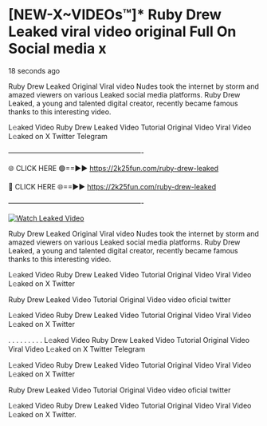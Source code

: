 # [NEW-X~VIDEOs™]* Ruby Drew Leaked viral video original Full On Social media x

18 seconds ago

Ruby Drew Leaked Original Viral video Nudes took the internet by storm and amazed viewers on various Leaked social media platforms. Ruby Drew Leaked, a young and talented digital creator, recently became famous thanks to this interesting video.

L𝚎aked Video Ruby Drew Leaked Video Tutorial Original Video Viral Video L𝚎aked on X Twitter Telegram

———————————————————-

🌐 CLICK HERE 🟢==►► https://2k25fun.com/ruby-drew-leaked

🔴 CLICK HERE 🌐==►► https://2k25fun.com/ruby-drew-leaked

———————————————————-

[![Watch Leaked Video](https://miro.medium.com/v2/resize:fit:828/format:webp/1*cilzJN44JGOrTw9NJCrNHA.gif "Watch Leaked Video")](https://2k25fun.com/ruby-drew-leaked)

Ruby Drew Leaked Original Viral video Nudes took the internet by storm and amazed viewers on various Leaked social media platforms. Ruby Drew Leaked, a young and talented digital creator, recently became famous thanks to this interesting video.

L𝚎aked Video Ruby Drew Leaked Video Tutorial Original Video Viral Video L𝚎aked on X Twitter

Ruby Drew Leaked Video Tutorial Original Video video oficial twitter

L𝚎aked Video Ruby Drew Leaked Video Tutorial Original Video Viral Video L𝚎aked on X Twitter

. . . . . . . . . L𝚎aked Video Ruby Drew Leaked Video Tutorial Original Video Viral Video L𝚎aked on X Twitter Telegram

L𝚎aked Video Ruby Drew Leaked Video Tutorial Original Video Viral Video L𝚎aked on X Twitter

Ruby Drew Leaked Video Tutorial Original Video video oficial twitter

L𝚎aked Video Ruby Drew Leaked Video Tutorial Original Video Viral Video L𝚎aked on X Twitter.